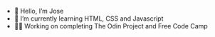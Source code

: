 - 👋 Hello, I’m Jose 
- 🌱 I’m currently learning HTML, CSS and Javascript  
-  🧑‍💻 Working on completing The Odin Project and Free Code Camp   
<!---   
Jose-Flor/Jose-Flor is a ✨ special ✨ repository because its `README.md` (this file) appears on your GitHub profile.
You can click the Preview link to take a look at your changes.
--->
